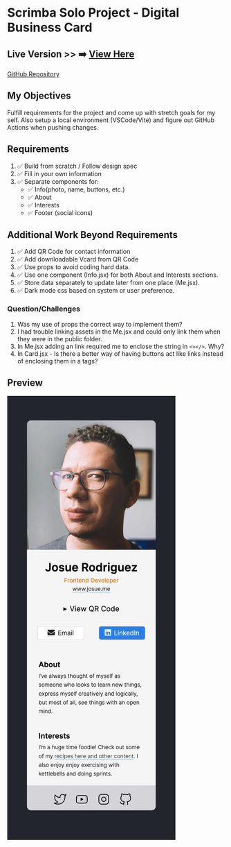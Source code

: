 # Scrimba Solo Project - Digital Business Card

## Live Version >> ➡️ [View Here](https://rapidisimo.github.io/digital-business-card/)
[GitHub Repository](https://github.com/Rapidisimo/digital-business-card)

## My Objectives
Fulfill requirements for the project and come up with stretch goals for my self.
Also setup a local environment (VSCode/Vite) and figure out GitHub Actions when pushing changes.

## Requirements
1. ✅ Build from scratch / Follow design spec
2. ✅ Fill in your own information
3. ✅ Separate components for: 
    - ✅ Info(photo, name, buttons, etc.)
    - ✅ About
    - ✅ Interests
    - ✅ Footer (social icons)

## Additional Work Beyond Requirements
1. ✅ Add QR Code for contact information
2. ✅ Add downloadable Vcard from QR Code
3. ✅ Use props to avoid coding hard data.
4. ✅ Use one component (Info.jsx) for both About and Interests sections.
5. ✅ Store data separately to update later from one place (Me.jsx).
6. ✅ Dark mode css based on system or user preference.

### Question/Challenges
1. Was my use of props the correct way to implement them?
2. I had trouble linking assets in the Me.jsx and could only link them when they were in the public folder.
3. In Me.jsx adding an link required me to enclose the string in ```<></>```. Why?
4. In Card.jsx - Is there a better way of having buttons act like links instead of enclosing them in a tags?

## Preview
![App-Preview](./preview.jpg)